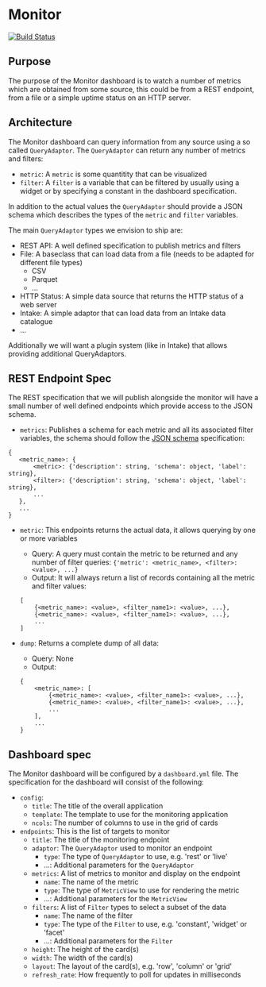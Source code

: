 # Monitor

[![Build Status](https://travis-ci.com/holoviz/monitor.svg?branch=master)](https://travis-ci.com/holoviz/monitor)

## Purpose

The purpose of the Monitor dashboard is to watch a number of metrics which are obtained from some source, this could be from a REST endpoint, from a file or a simple uptime status on an HTTP server. 

## Architecture

The Monitor dashboard can query information from any source using a so called `QueryAdaptor`. The `QueryAdaptor` can return any number of metrics and filters:

* `metric`: A `metric` is some quantitity that can be visualized
* `filter`: A `filter` is a variable that can be filtered by usually using a widget or by specifying a constant in the dashboard specification.

In addition to the actual values the `QueryAdaptor` should provide a JSON schema which describes the types of the `metric` and `filter` variables. 

The main `QueryAdaptor` types we envision to ship are:

- REST API: A well defined specification to publish metrics and filters
- File: A baseclass that can load data from a file (needs to be adapted for different file types)
  - CSV
  - Parquet
  - ...
- HTTP Status: A simple data source that returns the HTTP status of a web server
- Intake: A simple adaptor that can load data from an Intake data catalogue
- ...

Additionally we will want a plugin system (like in Intake) that allows providing additional QueryAdaptors.

## REST Endpoint Spec

The REST specification that we will publish alongside the monitor will have a small number of well defined endpoints which provide access to the JSON schema. 

- `metrics`: Publishes a schema for each metric and all its associated filter variables, the schema should follow the [JSON schema](https://json-schema.org/) specification:

```
{
   <metric_name>: {
       <metric>: {'description': string, 'schema': object, 'label': string},
       <filter>: {'description': string, 'schema': object, 'label': string},
       ...
   },
   ...
}
```

- `metric`: This endpoints returns the actual data, it allows querying by one or more variables

    - Query: A query must contain the metric to be returned and any number of filter queries:
        `{'metric': <metric_name>, <filter>: <value>, ...}`
    - Output: It will always return a list of records containing all the metric and filter values:
    ```
    [
        {<metric_name>: <value>, <filter_name1>: <value>, ...},
        {<metric_name>: <value>, <filter_name1>: <value>, ...},
        ...
    ]
    ```
- `dump`: Returns a complete dump of all data:
    
    - Query: None
    - Output:
    ```
    {
        <metric_name>: [
            {<metric_name>: <value>, <filter_name1>: <value>, ...},
            {<metric_name>: <value>, <filter_name1>: <value>, ...},
            ...
        ], 
        ...
    }
    ```
    
    
## Dashboard spec

The Monitor dashboard will be configured by a `dashboard.yml` file. The specification for the dashboard will consist of the following:

- `config`:
  - `title`: The title of the overall application
  - `template`: The template to use for the monitoring application
  - `ncols`: The number of columns to use in the grid of cards
- `endpoints`: This is the list of targets to monitor
  - `title`: The title of the monitoring endpoint
  - `adaptor`: The `QueryAdaptor` used to monitor an endpoint
    - `type`: The type of `QueryAdaptor` to use, e.g. 'rest' or 'live'
	- ...: Additional parameters for the `QueryAdaptor`
  - `metrics`: A list of metrics to monitor and display on the endpoint
    - `name`: The name of the metric
	- `type`: The type of `MetricView` to use for rendering the metric
	- ...: Additional parameters for the `MetricView`
  - `filters`: A list of `Filter` types to select a subset of the data
    - `name`: The name of the filter
	- `type`: The type of the `Filter` to use, e.g. 'constant', 'widget' or 'facet'
	- ...: Additional parameters for the `Filter`
  - `height`: The height of the card(s)
  - `width`: The width of the card(s)
  - `layout`: The layout of the card(s), e.g. 'row', 'column' or 'grid'
  - `refresh_rate`: How frequently to poll for updates in milliseconds
